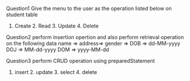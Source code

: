 Question1
Give the menu to the user as the operation listed below on student table
1. Create 2. Read 3. Update 4. Delete
   
Question2
perform insertion opertion and also perform retrieval operation on the following
data
name =>
address=>
gender =>
DOB => dd-MM-yyyy
DOJ => MM-dd-yyyy
DOM => yyyy-MM-dd

Question3
perform CRUD operation using preparedStatement
1. insert 2. update 3. select 4. delete
